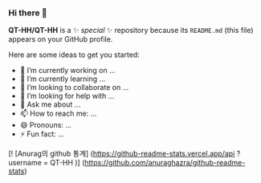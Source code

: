 ### Hi there 👋

**QT-HH/QT-HH** is a ✨ _special_ ✨ repository because its `README.md` (this file) appears on your GitHub profile.

Here are some ideas to get you started:

- 🔭 I’m currently working on ...
- 🌱 I’m currently learning ...
- 👯 I’m looking to collaborate on ...
- 🤔 I’m looking for help with ...
- 💬 Ask me about ...
- 📫 How to reach me: ...
- 😄 Pronouns: ...
- ⚡ Fun fact: ...

[! [Anurag의 github 통계] (https://github-readme-stats.vercel.app/api ? username = QT-HH )] (https://github.com/anuraghazra/github-readme-stats)
